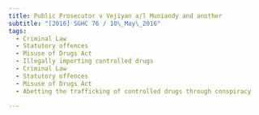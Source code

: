 ```yaml
---
title: Public Prosecutor v Vejiyan a/l Muniandy and another 
subtitle: "[2016] SGHC 76 / 10\_May\_2016"
tags:
  - Criminal Law
  - Statutory offences
  - Misuse of Drugs Act
  - Illegally importing controlled drugs
  - Criminal Law
  - Statutory offences
  - Misuse of Drugs Act
  - Abetting the trafficking of controlled drugs through conspiracy

---
```


